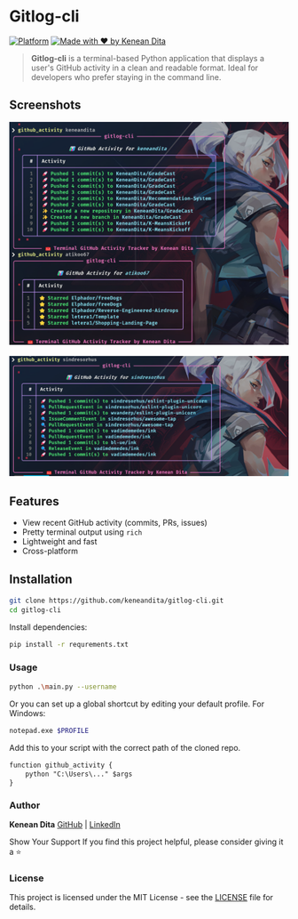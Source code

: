 
# Gitlog-cli

[![Platform](https://img.shields.io/badge/platform-Windows%20%7C%20Linux%20%7C%20macOS-lightgrey?style=flat-square)]()
[![Made with ♥ by Kenean Dita](https://img.shields.io/badge/Made%20with%20%E2%99%A5%20by-Kenean%20Dita-blueviolet?style=flat-square)]()

> **Gitlog-cli** is a terminal-based Python application that displays a user's GitHub activity in a clean and readable format. Ideal for developers who prefer staying in the command line.



## Screenshots

<p align="center">
  <img src="assets/screenshot1.png" alt="Gitlog-cli screenshot 1" width="700"/>
  <br/><br/>
  <img src="assets/screenshot2.png" alt="Gitlog-cli screenshot 2" width="700"/>
</p>

## Features

- View recent GitHub activity (commits, PRs, issues)
- Pretty terminal output using `rich`
- Lightweight and fast
- Cross-platform

## Installation

```bash
git clone https://github.com/keneandita/gitlog-cli.git
cd gitlog-cli
```

Install dependencies:

```bash
pip install -r requrements.txt
```

### Usage

```bash
python .\main.py --username
```

Or you can set up a global shortcut by editing your default profile.
For Windows:

```bash
notepad.exe $PROFILE
```

Add this to your script with the correct path of the cloned repo.

```notepad
function github_activity {
    python "C:\Users\..." $args
}
```

### Author

**Kenean Dita**
[GitHub](https://github.com/kenean-dita) | [LinkedIn](https://www.linkedin.com/in/keneandita/)

Show Your Support
If you find this project helpful, please consider giving it a ⭐

### License

This project is licensed under the MIT License - see the [LICENSE](./LICENSE) file for details.
